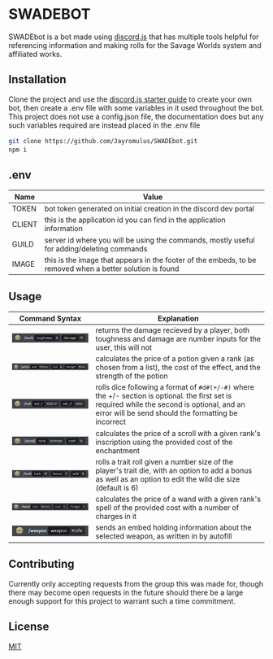 # SWADEBOT

SWADEbot is a bot made using [discord.js](https://discord.js.org/#/) that has multiple tools helpful for referencing information and making rolls for the Savage Worlds system and affiliated works.

## Installation

Clone the project and use the [discord.js starter guide](https://discordjs.guide/#before-you-begin) to create your own bot, then create a .env file with some variables in it used throughout the bot. This project does not use a config.json file, the documentation does but any such variables required are instead placed in the .env file

```bash
git clone https://github.com/Jayromulus/SWADEbot.git
npm i
```
## .env
| Name | Value |
| --- | ---- |
| TOKEN | bot token generated on initial creation in the discord dev portal |
| CLIENT | this is the application id you can find in the application information |
| GUILD | server id where you will be using the commands, mostly useful for adding/deleting commands |
| IMAGE | this is the image that appears in the footer of the embeds, to be removed when a better solution is found |

## Usage
| Command Syntax | Explanation |
| - | - |
 | ![ouch](https://github.com/Jayromulus/SWADEbot/blob/slash/assets/ouch.png?raw=true) | returns the damage recieved by a player, both toughness and damage are number inputs for the user, this will not |
 | ![potion](https://github.com/Jayromulus/SWADEbot/blob/slash/assets/potion.png?raw=true) | calculates the price of a potion given a rank (as chosen from a list), the cost of the effect, and the strength of the potion |
 | ![roll](https://github.com/Jayromulus/SWADEbot/blob/slash/assets/roll.png?raw=true) | rolls dice following a format of `#d#(+/-#)` where the +/- section is optional. the first set is required while the second is optional, and an error will be send should the formatting be incorrect |
 | ![scroll](https://github.com/Jayromulus/SWADEbot/blob/slash/assets/scroll.png?raw=true) | calculates the price of a scroll with a given rank's inscription using the provided cost of the enchantment |
 | ![trait](https://github.com/Jayromulus/SWADEbot/blob/slash/assets/trait.png?raw=true) | rolls a trait roll given a number size of the player's trait die, with an option to add a bonus as well as an option to edit the wild die size (default is 6) |
 | ![wand](https://github.com/Jayromulus/SWADEbot/blob/slash/assets/wand.png?raw=true) | calculates the price of a wand with a given rank's spell of the provided cost with a number of charges in it |
 | ![weapon](https://github.com/Jayromulus/SWADEbot/blob/slash/assets/weapon.png?raw=true) | sends an embed holding information about the selected weapon, as written in by autofill |
 
## Contributing
Currently only accepting requests from the group this was made for, though there may become open requests in the future should there be a large enough support for this project to warrant such a time commitment.

## License

[MIT](https://choosealicense.com/licenses/mit/)